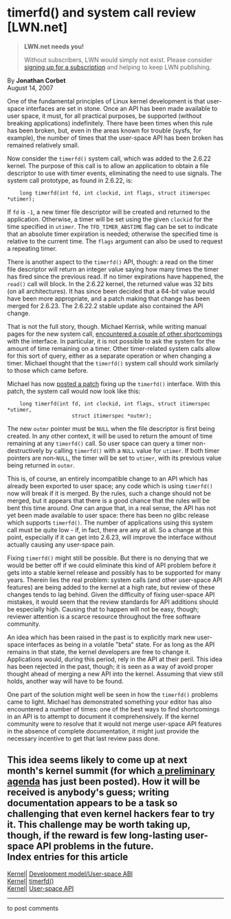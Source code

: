 # timerfd() and system call review [LWN.net]

> **LWN.net needs you!**
> 
> Without subscribers, LWN would simply not exist. Please consider [signing up for a subscription](/Promo/nst-nag2/subscribe) and helping to keep LWN publishing. 

By **Jonathan Corbet**  
August 14, 2007 

One of the fundamental principles of Linux kernel development is that user-space interfaces are set in stone. Once an API has been made available to user space, it must, for all practical purposes, be supported (without breaking applications) indefinitely. There have been times when this rule has been broken, but, even in the areas known for trouble (sysfs, for example), the number of times that the user-space API has been broken has remained relatively small. 

Now consider the `timerfd()` system call, which was added to the 2.6.22 kernel. The purpose of this call is to allow an application to obtain a file descriptor to use with timer events, eliminating the need to use signals. The system call prototype, as found in 2.6.22, is: 
    
    
        long timerfd(int fd, int clockid, int flags, struct itimerspec *utimer);
    

If `fd` is `-1`, a new timer file descriptor will be created and returned to the application. Otherwise, a timer will be set using the given `clockid` for the time specified in `utimer`. The `TFD_TIMER_ABSTIME` flag can be set to indicate that an absolute timer expiration is needed; otherwise the specified time is relative to the current time. The `flags` argument can also be used to request a repeating timer. 

There is another aspect to the `timerfd()` API, though: a read on the timer file descriptor will return an integer value saying how many times the timer has fired since the previous read. If no timer expirations have happened, the `read()` call will block. In the 2.6.22 kernel, the returned value was 32 bits (on all architectures). It has since been decided that a 64-bit value would have been more appropriate, and a patch making that change has been merged for 2.6.23. The 2.6.22.2 stable update also contained the API change. 

That is not the full story, though. Michael Kerrisk, while writing manual pages for the new system call, [encountered a couple of other shortcomings](/Articles/245544/) with the interface. In particular, it is not possible to ask the system for the amount of time remaining on a timer. Other timer-related system calls allow for this sort of query, either as a separate operation or when changing a timer. Michael thought that the `timerfd()` system call should work similarly to those which came before. 

Michael has now [posted a patch](http://lwn.net/Articles/245373/) fixing up the `timerfd()` interface. With this patch, the system call would now look like this: 
    
    
    	long timerfd(int fd, int clockid, int flags, struct itimerspec *utimer,
                         struct itimerspec *outmr);
    

The new `outmr` pointer must be `NULL` when the file descriptor is first being created. In any other context, it will be used to return the amount of time remaining at any `timerfd()` call. So user space can query a timer non-destructively by calling `timerfd()` with a `NULL` value for `utimer`. If both timer pointers are non-`NULL`, the timer will be set to `utimer`, with its previous value being returned in `outmr`. 

This is, of course, an entirely incompatible change to an API which has already been exported to user space; any code which is using `timerfd()` now will break if it is merged. By the rules, such a change should not be merged, but it appears that there is a good chance that the rules will be bent this time around. One can argue that, in a real sense, the API has not yet been made available to user space: there has been no glibc release which supports `timerfd()`. The number of applications using this system call must be quite low - if, in fact, there are any at all. So a change at this point, especially if it can get into 2.6.23, will improve the interface without actually causing any user-space pain. 

Fixing `timerfd()` might still be possible. But there is no denying that we would be better off if we could eliminate this kind of API problem before it gets into a stable kernel release and possibly has to be supported for many years. Therein lies the real problem: system calls (and other user-space API features) are being added to the kernel at a high rate, but review of these changes tends to lag behind. Given the difficulty of fixing user-space API mistakes, it would seem that the review standards for API additions should be especially high. Causing that to happen will not be easy, though; reviewer attention is a scarce resource throughout the free software community. 

An idea which has been raised in the past is to explicitly mark new user-space interfaces as being in a volatile "beta" state. For as long as the API remains in that state, the kernel developers are free to change it. Applications would, during this period, rely in the API at their peril. This idea has been rejected in the past, though; it is seen as a way of avoid proper thought ahead of merging a new API into the kernel. Assuming that view still holds, another way will have to be found. 

One part of the solution might well be seen in how the `timerfd()` problems came to light. Michael has demonstrated something your editor has also encountered a number of times: one of the best ways to find shortcomings in an API is to attempt to document it comprehensively. If the kernel community were to resolve that it would not merge user-space API features in the absence of complete documentation, it might just provide the necessary incentive to get that last review pass done. 

This idea seems likely to come up at next month's kernel summit (for which [a preliminary agenda](http://thunker.thunk.org/pipermail/ksummit-2007-discuss/2007-August/000398.html) has just been posted). How it will be received is anybody's guess; writing documentation appears to be a task so challenging that even kernel hackers fear to try it. This challenge may be worth taking up, though, if the reward is few long-lasting user-space API problems in the future.  
Index entries for this article  
---  
[Kernel](/Kernel/Index)| [Development model/User-space ABI](/Kernel/Index#Development_model-User-space_ABI)  
[Kernel](/Kernel/Index)| [timerfd()](/Kernel/Index#timerfd)  
[Kernel](/Kernel/Index)| [User-space API](/Kernel/Index#User-space_API)  
  


* * *

to post comments 
